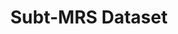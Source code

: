 ---
layout: page
title: Subt-MRS Dataset
description:
img: assets/img/projects/research/subt_mrs/dataset_video_short.gif
redirect: https://superodometry.com/datasets
importance: 0
category: Research
---